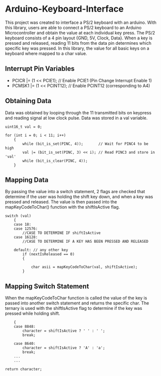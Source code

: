 # Arduino-Keyboard-Interface

This project was created to interface a PS/2 keyboard with an arduino. With this library, users are able to connect a PS/2 keyboard to an Arduino Microcontroller and obtain the value at each individual key press. The PS/2 keyboard consists of a 4 pin layout {GND, 5V, Clock, Data}. When a key is pressed and released, reading 11 bits from the data pin determines which specific key was pressed. In this library, the value for all basic keys on a keyboard where mapped to a char value.

## **Interrupt Pin Variables**

* PCICR |= (1 << PCIE1);    // Enable PCIE1 (Pin Change Interrupt Enable 1)
*  PCMSK1 |= (1 << PCINT12); // Enable PCINT12 (corresponding to A4)

## Obtaining Data

Data was obtained by looping through the 11 transmitted bits on keypress and reading signal at low clock pulse.
Data was stored in a val variable.

```
uint16_t val = 0;

for (int i = 0; i < 11; i++)
    {
        while (bit_is_set(PINC, 4));       // Wait for PINC4 to be high
        val |= (bit_is_set(PINC, 3) << i); // Read PINC3 and store in 'val'
        while (bit_is_clear(PINC, 4));
    }
```

## Mapping Data

By passing the value into a switch statement, 2 flags are checked that determine if the user was holding the shift key down, and when a key was pressed and released. 
The value is then passed into the mapKeyCodeToChar() function with the shiftIsActive flag.
```
switch (val)
    {
    case 18:
    case 12576:
        //CASE TO DETERMINE IF shiftIsActive
    case 16128:
        //CASE TO DETERMINE IF A KEY HAS BEEN PRESSED AND RELEASED

    default: // any other key
        if (nextIsReleased == 0)
        {

            char asii = mapKeyCodeToChar(val, shiftIsActive);
        }
```

## Mapping Switch Statement

When the mapKeyCodeToChar function is called the value of the key is passed into another switch statement and returns the specific char.
The ternary is used with the shiftIsActive flag to determine if the key was pressed while holding shift.


``` switch (keyCode)
    {
    case 8848:
        character = shiftIsActive ? ' ' : ' ';
        break;

    case 8640:
        character = shiftIsActive ? 'A' : 'a';
        break;
    ...
    ...

return character;
```
